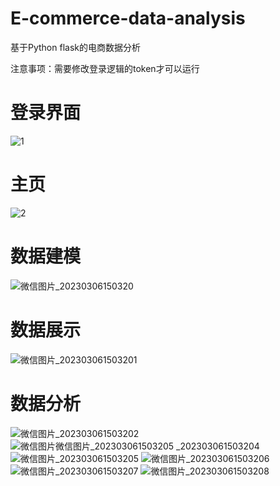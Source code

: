 # E-commerce-data-analysis
基于Python flask的电商数据分析

注意事项：需要修改登录逻辑的token才可以运行

# 登录界面
![1](https://user-images.githubusercontent.com/93868930/223041364-ac49fbea-42bd-4166-8318-9e0e9c8a5c4d.png)
# 主页
![2](https://user-images.githubusercontent.com/93868930/223041952-a6445d95-d6fc-401f-a7c4-344fcbd870e6.png)
# 数据建模 
![微信图片_20230306150320](https://user-images.githubusercontent.com/93868930/223042064-5d6b8ea5-33da-45ae-9912-6817c5b4b3e5.png)
# 数据展示
![微信图片_202303061503201](https://user-images.githubusercontent.com/93868930/223042182-1bb4c446-ef07-408c-8760-9a1dfa40fb2f.png)
# 数据分析
![微信图片_202303061503202](https://user-images.githubusercontent.com/93868930/223042222-c755e483-a829-4e4d-8e48-ff0ea17ec2cd.png)
![微信图片![微信图片_202303061503205](https://user-images.githubusercontent.com/93868930/223042259-4cc54001-9279-42be-9b92-7d503d300cdd.png)
_202303061503204](https://user-images.githubusercontent.com/93868930/223042249-a067fe61-f5f2-4fad-9756-64f9b076848a.png)
![微信图片_202303061503205](https://user-images.githubusercontent.com/93868930/223042262-e2cde1b4-1475-4d79-8fef-e3c997acc2c8.png)
![微信图片_202303061503206](https://user-images.githubusercontent.com/93868930/223042271-c284ae99-1011-4c5f-a587-0097544e3d08.png)
![微信图片_202303061503207](https://user-images.githubusercontent.com/93868930/223042274-6c3fc24f-fdc8-476d-ac59-4498d73d5e1e.png)
![微信图片_202303061503208](https://user-images.githubusercontent.com/93868930/223042278-0fe755d4-41a0-4d34-942f-d0d6161ca3bd.png)
